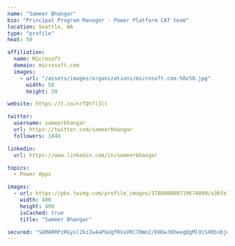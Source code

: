 ```yaml
---
name: "Sameer Bhangar"
bio: "Principal Program Manager - Power Platform CAT team"
location: Seattle, WA
type: "profile"
heat: 50

affiliation:
  name: Microsoft
  domain: microsoft.com
  images:
    - url: "/assets/images/organizations/microsoft.com-50x50.jpg"
      width: 50
      height: 50

website: https://t.co/nrTQtfl3ll

twitter:
  username: sameerbhangar
  url: https://twitter.com/sameerbhangar
  followers: 1049

linkedin:
  url: https://www.linkedin.com/in/sameerbhangar

topics:
  - Power Apps

images:
  - url: https://pbs.twimg.com/profile_images/378800000719674009/a36fe7ddfab1778b76e5793772e43798_400x400.jpeg
    width: 400
    height: 400
    isCached: true
    title: "Sameer Bhangar"

secured: "SAMARRPzRGysl2kzZw4aPGUgfRVuVRC7DWoI/EHOwJ6heegQgMl9iSXRbsbjuBdg98xGjG5zBsV43NOIrzhHuufmgVmwM1NwF5PmHs34x9yli0V6Qj3thNOBFGPCn+6hucd81NH8B0vQSEFstAWqfuCBJRX2V3ey1bDT+AalhKOMekb6oPp6bcO3A8yOCpjUhGt2uNIHWsOL1k/raGcJcKp1NolGFKjkUIzUeUqnA+mmgfuQOg0kqQ0z2qipsEDKK01OjS5M7wU65P5FiLha8F6nhqrg3J6kgkagzEpOMxIGBS4I7nGgy+mODW7kQTMgEH+rHteCiTYrVilbgjlCJCpw8Pse1YLPERGudMVmexxn6S8nbecMAwm6xWuG2VgXmRcCS3/Ntt7YlPP4lIBgl0OWSfmnaj5j+PWQA3FrINE=;yN4HepaiE+pb8dsqZ+aBoQ=="
---
```


